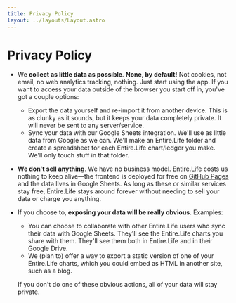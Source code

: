 ```yaml
---
title: Privacy Policy
layout: ../layouts/Layout.astro
---
```


# Privacy Policy

- We **collect as little data as possible**. **None, by default!** Not cookies, not email, no web analytics tracking, nothing. Just start using the app. If you want to access your data outside of the browser you start off in, you've got a couple options:

  - Export the data yourself and re-import it from another device. This is as clunky as it sounds, but it keeps your data completely private. It will never be sent to any server/service.
  - Sync your data with our Google Sheets integration. We'll use as little data from Google as we can. We'll make an Entire.Life folder and create a spreadsheet for each Entire.Life chart/ledger you make. We'll only touch stuff in that folder.

- **We don't sell anything**. We have no business model. Entire.Life costs us nothing to keep alive—the frontend is deployed for free on [GitHub Pages](https://pages.github.com/) and the data lives in Google Sheets. As long as these or similar services stay free, Entire.Life stays around forever without needing to sell your data or charge you anything.

- If you choose to, **exposing your data will be really obvious**. Examples:

  - You can choose to collaborate with other Entire.Life users who sync their data with Google Sheets. They'll see the Entire.Life charts you share with them. They'll see them both in Entire.Life and in their Google Drive.
  - We (plan to) offer a way to export a static version of one of your Entire.Life charts, which you could embed as HTML in another site, such as a blog.

  If you don't do one of these obvious actions, all of your data will stay private.

